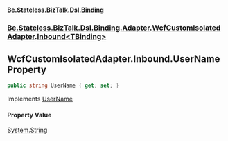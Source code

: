 #### [Be.Stateless.BizTalk.Dsl.Binding](README.md 'README')
### [Be.Stateless.BizTalk.Dsl.Binding.Adapter](Be.Stateless.BizTalk.Dsl.Binding.Adapter.md 'Be.Stateless.BizTalk.Dsl.Binding.Adapter').[WcfCustomIsolatedAdapter](WcfCustomIsolatedAdapter.md 'Be.Stateless.BizTalk.Dsl.Binding.Adapter.WcfCustomIsolatedAdapter').[Inbound&lt;TBinding&gt;](WcfCustomIsolatedAdapter.Inbound_TBinding_.md 'Be.Stateless.BizTalk.Dsl.Binding.Adapter.WcfCustomIsolatedAdapter.Inbound<TBinding>')

## WcfCustomIsolatedAdapter.Inbound<TBinding>.UserName Property

```csharp
public string UserName { get; set; }
```

Implements [UserName](IAdapterConfigInboundCredentials.UserName.md 'Be.Stateless.BizTalk.Dsl.Binding.Adapter.IAdapterConfigInboundCredentials.UserName')

#### Property Value
[System.String](https://docs.microsoft.com/en-us/dotnet/api/System.String 'System.String')